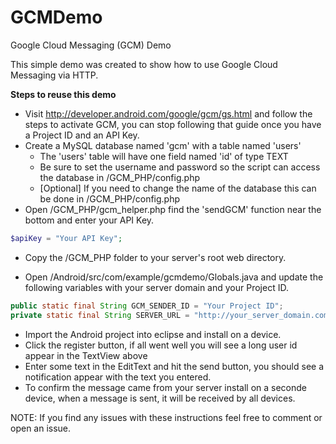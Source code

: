 GCMDemo
=======

Google Cloud Messaging (GCM) Demo

This simple demo was created to show how to use Google Cloud Messaging via HTTP.

**Steps to reuse this demo**

* Visit http://developer.android.com/google/gcm/gs.html and follow the steps to activate GCM, you can stop following that guide once you have a Project ID and an API Key.
* Create a MySQL database named 'gcm' with a table named 'users'
  * The 'users' table will have one field named 'id' of type TEXT
  * Be sure to set the username and password so the script can access the database in /GCM_PHP/config.php
  * [Optional] If you need to change the name of the database this can be done in /GCM_PHP/config.php
* Open /GCM_PHP/gcm_helper.php find the 'sendGCM' function near the bottom and enter your API Key.

```PHP
$apiKey = "Your API Key";
```

* Copy the /GCM_PHP folder to your server's root web directory.

* Open /Android/src/com/example/gcmdemo/Globals.java and update the following variables with your server domain and your Project ID.

```java
public static final String GCM_SENDER_ID = "Your Project ID";
private static final String SERVER_URL = "http://your_server_domain.com/";
```

* Import the Android project into eclipse and install on a device.
* Click the register button, if all went well you will see a long user id appear in the TextView above
* Enter some text in the EditText and hit the send button, you should see a notification appear with the text you entered.
* To confirm the message came from your server install on a seconde device, when a message is sent, it will be received by all devices.

NOTE: If you find any issues with these instructions feel free to comment or open an issue.
